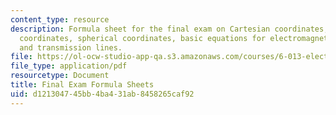 ```yaml
---
content_type: resource
description: Formula sheet for the final exam on Cartesian coordinates, cylindrical
  coordinates, spherical coordinates, basic equations for electromagnetics and applications,
  and transmission lines.
file: https://ol-ocw-studio-app-qa.s3.amazonaws.com/courses/6-013-electromagnetics-and-applications-fall-2005/d121304745bb4ba431ab8458265caf92_final_formulas.pdf
file_type: application/pdf
resourcetype: Document
title: Final Exam Formula Sheets
uid: d1213047-45bb-4ba4-31ab-8458265caf92
---
```


